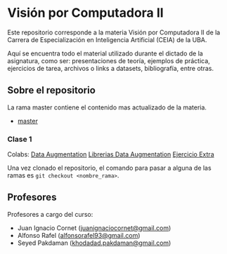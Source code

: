 # Visión por Computadora II

Este repositorio corresponde a la materia Visión por Computadora II de la Carrera de Especialización en Inteligencia Artificial (CEIA) de la UBA. 

Aquí se encuentra todo el material utilizado durante el dictado de la asignatura, como ser: presentaciones de teoría, ejemplos de práctica, ejercicios de tarea, archivos o links a datasets, bibliografía, entre otras.

## Sobre el repositorio

La rama master contiene el contenido mas actualizado de la materia.

- [master](https://github.com/FIUBA-Posgrado-Inteligencia-Artificial/vision_computadora_II/tree/master)

### Clase 1
Colabs:
[Data Augmentation](https://colab.research.google.com/drive/1WPRmZz9FGexJlNT-3nD_PZg_zxdPojbr)
[Librerias Data Augmentation](https://colab.research.google.com/drive/1IxSfVwszSOQjYbLG9JYSFTJ8_eBy5X5P)
[Ejercicio Extra](https://colab.research.google.com/drive/1s39Gcj8r9SNXzuX0LMEwKoU_JxULT9Gv)



Una vez clonado el repositorio, el comando para pasar a alguna de las ramas es `git checkout <nombre_rama>`.

## Profesores

Profesores a cargo del curso:

- Juan Ignacio Cornet (<juanignaciocornet@gmail.com>)
- Alfonso Rafel (<alfonsorafel93@gmail.com>)
- Seyed Pakdaman (<khodadad.pakdaman@gmail.com>)
